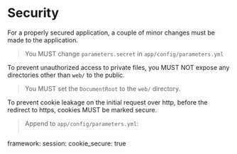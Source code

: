 # Security

For a properly secured application, a couple of minor changes must be made to the application.

> You MUST change `parameters.secret` in `app/config/parameters.yml`

To prevent unauthorized access to private files, you MUST NOT expose any directories other than `web/` to the public.

> You MUST set the `DocumentRoot` to the `web/` directory.

To prevent cookie leakage on the initial request over http, before the redirect to https, cookies MUST be marked secure. 

> Append to `app/config/parameters.yml`:
> ```yaml
framework:
    session:
        cookie_secure: true
```
